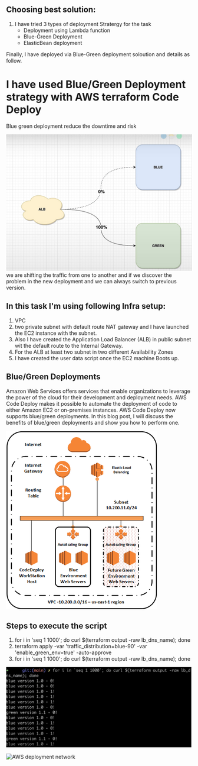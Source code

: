 
## Choosing best solution:
1. I have tried 3 types of deployment Stratergy for the task
     * Deployment using Lambda function 
     * Blue-Green Deployment 
     * ElasticBean deployment 

 Finally, I have deployed via Blue-Green deployment soloution and details as follow. 

# I have used Blue/Green Deployment strategy with AWS terraform Code Deploy
Blue green deployment reduce the downtime and risk

![Alt text](<Blue green deployment.jpg>)
we are shifting the traffic from one to another and if we discover the problem in the new deployment and we can always switch to previous version. 

## In this task I'm using following Infra setup:
1. VPC
2. two private subnet with default route NAT gateway and I have launched the EC2 instance with the subnet. 
3. Also I have created the Application Load Balancer (ALB) in public subnet wit the default route to the Internal Gateway. 
4. For the ALB at least two subnet in two different Availability Zones
5. I have created the user data script once the EC2 machine Boots up. 

 ## Blue/Green Deployments 
Amazon Web Services offers services that enable organizations to leverage the power of the cloud for their development and deployment needs. AWS Code Deploy makes it possible to automate the deployment of code to either Amazon EC2 or on-premises instances. AWS Code Deploy now supports blue/green deployments. In this blog post, I will discuss the benefits of blue/green deployments and show you how to perform one.

![Alt text](image.png)

## Steps to execute the script
1. for i in 'seq 1 1000'; do curl $(terraform output -raw lb_dns_name); done 
2. terraform apply -var 'traffic_distribution=blue-90' -var 'enable_green_env=true' -auto-approve
3. for i in 'seq 1 1000'; do curl $(terraform output -raw lb_dns_name); done 

![Alt text](output.jpg)

![AWS deployment network](https://github.com/niroopbs/AWS-service-deployment/assets/50316430/76a494e1-2013-4445-8587-8934785e6528)

